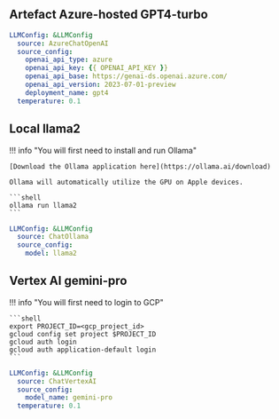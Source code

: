 ## Artefact Azure-hosted GPT4-turbo

```yaml
LLMConfig: &LLMConfig
  source: AzureChatOpenAI
  source_config:
    openai_api_type: azure
    openai_api_key: {{ OPENAI_API_KEY }}
    openai_api_base: https://genai-ds.openai.azure.com/
    openai_api_version: 2023-07-01-preview
    deployment_name: gpt4
  temperature: 0.1
```

## Local llama2
!!! info "You will first need to install and run Ollama"

    [Download the Ollama application here](https://ollama.ai/download)

    Ollama will automatically utilize the GPU on Apple devices.

    ```shell
    ollama run llama2
    ```

```yaml
LLMConfig: &LLMConfig
  source: ChatOllama
  source_config:
    model: llama2
```

## Vertex AI gemini-pro

!!! info "You will first need to login to GCP"

    ```shell
    export PROJECT_ID=<gcp_project_id>
    gcloud config set project $PROJECT_ID
    gcloud auth login
    gcloud auth application-default login
    ```

```yaml
LLMConfig: &LLMConfig
  source: ChatVertexAI
  source_config:
    model_name: gemini-pro
  temperature: 0.1
```